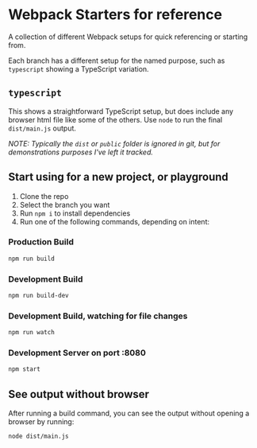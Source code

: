 # Webpack Starters for reference

A collection of different Webpack setups for quick referencing or starting from.

Each branch has a different setup for the named purpose, such as `typescript` showing a TypeScript variation.

## `typescript`

This shows a straightforward TypeScript setup, but does include any browser html file like some of the others. Use `node` to run the final `dist/main.js` output.

_NOTE: Typically the `dist` or `public` folder is ignored in git, but for demonstrations purposes I've left it tracked._

## Start using for a new project, or playground

1. Clone the repo
2. Select the branch you want
3. Run `npm i` to install dependencies
4. Run one of the following commands, depending on intent:

### Production Build

```bash
npm run build
```

### Development Build

```bash
npm run build-dev
```

### Development Build, watching for file changes

```bash
npm run watch
```

### Development Server on port :8080

```bash
npm start
```

## See output without browser

After running a build command, you can see the output without opening a browser by running:

```bash
node dist/main.js
```
